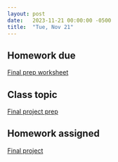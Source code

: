 ```yaml
---
layout: post
date:   2023-11-21 00:00:00 -0500
title:  "Tue, Nov 21"
---
```


## Homework due

[Final prep worksheet](https://gmuedu-my.sharepoint.com/:f:/g/personal/mlavengo_gmu_edu/EnXH-XQ_-uVKtw5tJz6xe1gB_LD7aB9uzB5G344iTHaZNg?e=qwVNA9)

## Class topic

[Final project prep](/compositions/final)

## Homework assigned

[Final project](/compositions/final)

